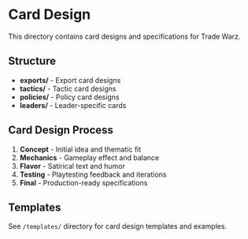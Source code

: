# Card Design

This directory contains card designs and specifications for Trade Warz.

## Structure

- **exports/** - Export card designs
- **tactics/** - Tactic card designs  
- **policies/** - Policy card designs
- **leaders/** - Leader-specific cards

## Card Design Process

1. **Concept** - Initial idea and thematic fit
2. **Mechanics** - Gameplay effect and balance
3. **Flavor** - Satirical text and humor
4. **Testing** - Playtesting feedback and iterations
5. **Final** - Production-ready specifications

## Templates

See `/templates/` directory for card design templates and examples.
